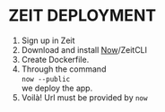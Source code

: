 # ZEIT DEPLOYMENT

1. Sign up in Zeit
2. Download and install [Now](https://zeit.co/download#command-line)/ZeitCLI
3. Create Dockerfile.
4. Through the command  
 `now --public`   
 we deploy the app.  
 5. Voilà! Url must be provided by `now`